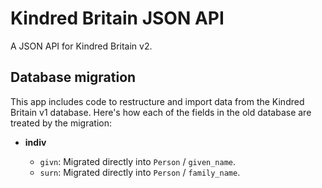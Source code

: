 # Kindred Britain JSON API

A JSON API for Kindred Britain v2.

## Database migration

This app includes code to restructure and import data from the Kindred Britain v1 database. Here's how each of the fields in the old database are treated by the migration:

- **indiv**

  - `givn`: Migrated directly into `Person` / `given_name`.
  - `surn`: Migrated directly into `Person` / `family_name`.
